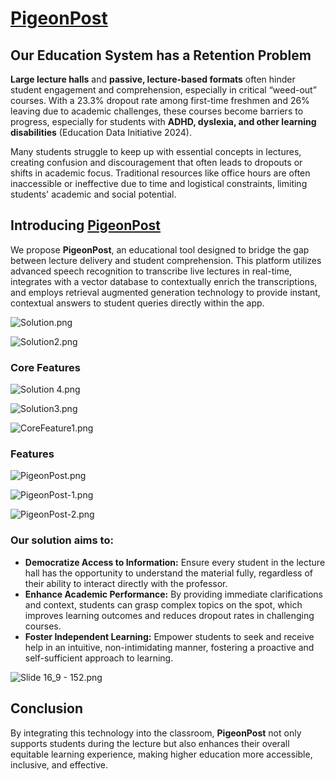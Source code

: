 # [PigeonPost](https://pigeonpost.kshitijkochhar.com)

## Our Education System has a Retention Problem
**Large lecture halls** and **passive, lecture-based formats** often hinder student engagement and comprehension, especially in critical “weed-out” courses. With a 23.3% dropout rate among first-time freshmen and 26% leaving due to academic challenges, these courses become barriers to progress, especially for students with **ADHD, dyslexia, and other learning disabilities** (Education Data Initiative 2024).

Many students struggle to keep up with essential concepts in lectures, creating confusion and discouragement that often leads to dropouts or shifts in academic focus. Traditional resources like office hours are often inaccessible or ineffective due to time and logistical constraints, limiting students' academic and social potential.

## Introducing [PigeonPost](https://pigeonpost.kshitijkochhar.com)
We propose **PigeonPost**, an educational tool designed to bridge the gap between lecture delivery and student comprehension. This platform utilizes advanced speech recognition to transcribe live lectures in real-time, integrates with a vector database to contextually enrich the transcriptions, and employs retrieval augmented generation technology to provide instant, contextual answers to student queries directly within the app.

![Solution.png](https://cdn.dorahacks.io/static/files/193156153b3703ceba48ae14423a5402.png)

![Solution2.png](https://cdn.dorahacks.io/static/files/1931589d85ed746dd1197f140cb896e0.png)

### Core Features
![Solution 4.png](https://cdn.dorahacks.io/static/files/193159f4b0bfbbe1eb08bcb4dfeb70eb.png)

![Solution3.png](https://cdn.dorahacks.io/static/files/19315a0268b160a6399a9dc412a83045.png)

![CoreFeature1.png](https://cdn.dorahacks.io/static/files/193153ac254b785fb0181664f15bd98e.png)

### Features

![PigeonPost.png](https://cdn.dorahacks.io/static/files/193153ca3e1825db3437f3b49009e23a.png)

![PigeonPost-1.png](https://cdn.dorahacks.io/static/files/193153ce5450fe9f3e269364785b74ad.png)

![PigeonPost-2.png](https://cdn.dorahacks.io/static/files/193153d1f9491d1ac260db941489cb65.png)


### Our solution aims to:
- **Democratize Access to Information:** Ensure every student in the lecture hall has the opportunity to understand the material fully, regardless of their ability to interact directly with the professor.
- **Enhance Academic Performance:** By providing immediate clarifications and context, students can grasp complex topics on the spot, which improves learning outcomes and reduces dropout rates in challenging courses.
- **Foster Independent Learning:** Empower students to seek and receive help in an intuitive, non-intimidating manner, fostering a proactive and self-sufficient approach to learning.

![Slide 16_9 - 152.png](https://cdn.dorahacks.io/static/files/19316227cea864a7310a84b4de7b88b4.png)

## Conclusion
By integrating this technology into the classroom, **PigeonPost** not only supports students during the lecture but also enhances their overall equitable learning experience, making higher education more accessible, inclusive, and effective.
